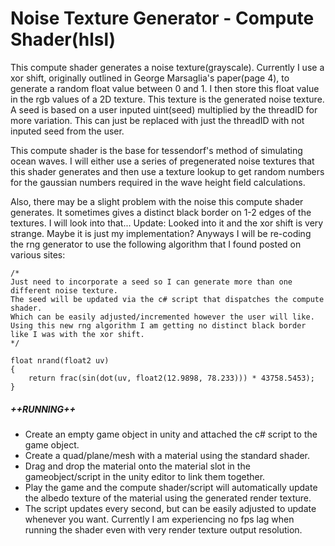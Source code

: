 # Noise Texture Generator - Compute Shader(hlsl)

This compute shader generates a noise texture(grayscale). Currently I use a xor shift, originally outlined in George Marsaglia's paper(page 4), to generate a random float value between 0 and 1. I then store this float value in the rgb values of a 2D texture. This texture is the generated noise texture. A seed is based on a user inputed uint(seed) multiplied by the threadID for more variation. This can just be replaced with just the threadID with not inputed seed from the user.

This compute shader is the base for tessendorf's method of simulating ocean waves. I will either use a series of pregenerated noise textures that this shader generates and then use a texture lookup to get random numbers for the gaussian numbers required in the wave height field calculations. 

Also, there may be a slight problem with the noise this compute shader generates. It sometimes gives a distinct black border on 1-2 edges of the textures. I will look into that...
Update: Looked into it and the xor shift is very strange. Maybe it is just my implementation? Anyways I will be re-coding the rng generator to use the following algorithm that I found posted on various sites:

    /* 
    Just need to incorporate a seed so I can generate more than one different noise texture.
    The seed will be updated via the c# script that dispatches the compute shader.
    Which can be easily adjusted/incremented however the user will like.
    Using this new rng algorithm I am getting no distinct black border like I was with the xor shift. 
    */
           
    float nrand(float2 uv)
    {
        return frac(sin(dot(uv, float2(12.9898, 78.233))) * 43758.5453);
    }

##### ++RUNNING++
- Create an empty game object in unity and attached the c# script to the game object.
- Create a quad/plane/mesh with a material using the standard shader.
- Drag and drop the material onto the material slot in the gameobject/script in the unity editor to link them together.
- Play the game and the compute shader/script will automatically update the albedo texture of the material using the generated render texture.
- The script updates every second, but can be easily adjusted to update whenever you want. Currently I am experiencing no fps lag when running the shader even with very render texture output resolution.

